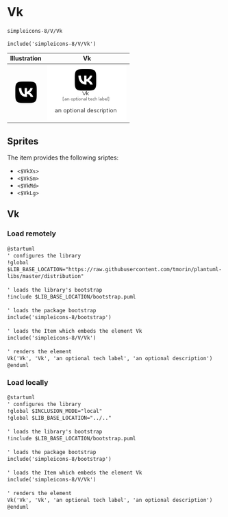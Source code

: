 # Vk


```text
simpleicons-8/V/Vk
```

```text
include('simpleicons-8/V/Vk')
```



| Illustration | Vk |
| :---: | :---: |
| ![illustration for Illustration](../../simpleicons-8/V/Vk.png) | ![illustration for Vk](../../simpleicons-8/V/Vk.Local.png) |



## Sprites
The item provides the following sriptes:

- `<$VkXs>`
- `<$VkSm>`
- `<$VkMd>`
- `<$VkLg>`





## Vk

### Load remotely
```plantuml
@startuml
' configures the library
!global $LIB_BASE_LOCATION="https://raw.githubusercontent.com/tmorin/plantuml-libs/master/distribution"

' loads the library's bootstrap
!include $LIB_BASE_LOCATION/bootstrap.puml

' loads the package bootstrap
include('simpleicons-8/bootstrap')

' loads the Item which embeds the element Vk
include('simpleicons-8/V/Vk')

' renders the element
Vk('Vk', 'Vk', 'an optional tech label', 'an optional description')
@enduml
```

### Load locally
```plantuml
@startuml
' configures the library
!global $INCLUSION_MODE="local"
!global $LIB_BASE_LOCATION="../.."

' loads the library's bootstrap
!include $LIB_BASE_LOCATION/bootstrap.puml

' loads the package bootstrap
include('simpleicons-8/bootstrap')

' loads the Item which embeds the element Vk
include('simpleicons-8/V/Vk')

' renders the element
Vk('Vk', 'Vk', 'an optional tech label', 'an optional description')
@enduml
```

